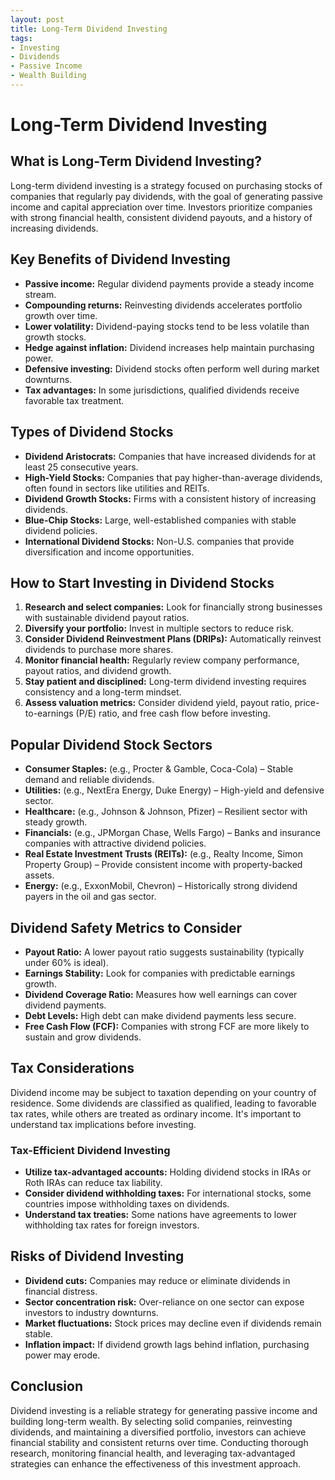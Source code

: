 ```yaml
---
layout: post
title: Long-Term Dividend Investing
tags:
- Investing
- Dividends
- Passive Income
- Wealth Building
---
```

# Long-Term Dividend Investing

## What is Long-Term Dividend Investing?

Long-term dividend investing is a strategy focused on purchasing stocks of companies that regularly pay dividends, with the goal of generating passive income and capital appreciation over time. Investors prioritize companies with strong financial health, consistent dividend payouts, and a history of increasing dividends.

## Key Benefits of Dividend Investing

* **Passive income:** Regular dividend payments provide a steady income stream.
* **Compounding returns:** Reinvesting dividends accelerates portfolio growth over time.
* **Lower volatility:** Dividend-paying stocks tend to be less volatile than growth stocks.
* **Hedge against inflation:** Dividend increases help maintain purchasing power.
* **Defensive investing:** Dividend stocks often perform well during market downturns.
* **Tax advantages:** In some jurisdictions, qualified dividends receive favorable tax treatment.

## Types of Dividend Stocks

* **Dividend Aristocrats:** Companies that have increased dividends for at least 25 consecutive years.
* **High-Yield Stocks:** Companies that pay higher-than-average dividends, often found in sectors like utilities and REITs.
* **Dividend Growth Stocks:** Firms with a consistent history of increasing dividends.
* **Blue-Chip Stocks:** Large, well-established companies with stable dividend policies.
* **International Dividend Stocks:** Non-U.S. companies that provide diversification and income opportunities.

## How to Start Investing in Dividend Stocks

1. **Research and select companies:** Look for financially strong businesses with sustainable dividend payout ratios.
2. **Diversify your portfolio:** Invest in multiple sectors to reduce risk.
3. **Consider Dividend Reinvestment Plans (DRIPs):** Automatically reinvest dividends to purchase more shares.
4. **Monitor financial health:** Regularly review company performance, payout ratios, and dividend growth.
5. **Stay patient and disciplined:** Long-term dividend investing requires consistency and a long-term mindset.
6. **Assess valuation metrics:** Consider dividend yield, payout ratio, price-to-earnings (P/E) ratio, and free cash flow before investing.

## Popular Dividend Stock Sectors

* **Consumer Staples:** (e.g., Procter & Gamble, Coca-Cola) – Stable demand and reliable dividends.
* **Utilities:** (e.g., NextEra Energy, Duke Energy) – High-yield and defensive sector.
* **Healthcare:** (e.g., Johnson & Johnson, Pfizer) – Resilient sector with steady growth.
* **Financials:** (e.g., JPMorgan Chase, Wells Fargo) – Banks and insurance companies with attractive dividend policies.
* **Real Estate Investment Trusts (REITs):** (e.g., Realty Income, Simon Property Group) – Provide consistent income with property-backed assets.
* **Energy:** (e.g., ExxonMobil, Chevron) – Historically strong dividend payers in the oil and gas sector.

## Dividend Safety Metrics to Consider

* **Payout Ratio:** A lower payout ratio suggests sustainability (typically under 60% is ideal).
* **Earnings Stability:** Look for companies with predictable earnings growth.
* **Dividend Coverage Ratio:** Measures how well earnings can cover dividend payments.
* **Debt Levels:** High debt can make dividend payments less secure.
* **Free Cash Flow (FCF):** Companies with strong FCF are more likely to sustain and grow dividends.

## Tax Considerations

Dividend income may be subject to taxation depending on your country of residence. Some dividends are classified as qualified, leading to favorable tax rates, while others are treated as ordinary income. It's important to understand tax implications before investing.

### Tax-Efficient Dividend Investing

* **Utilize tax-advantaged accounts:** Holding dividend stocks in IRAs or Roth IRAs can reduce tax liability.
* **Consider dividend withholding taxes:** For international stocks, some countries impose withholding taxes on dividends.
* **Understand tax treaties:** Some nations have agreements to lower withholding tax rates for foreign investors.

## Risks of Dividend Investing

* **Dividend cuts:** Companies may reduce or eliminate dividends in financial distress.
* **Sector concentration risk:** Over-reliance on one sector can expose investors to industry downturns.
* **Market fluctuations:** Stock prices may decline even if dividends remain stable.
* **Inflation impact:** If dividend growth lags behind inflation, purchasing power may erode.

## Conclusion

Dividend investing is a reliable strategy for generating passive income and building long-term wealth. By selecting solid companies, reinvesting dividends, and maintaining a diversified portfolio, investors can achieve financial stability and consistent returns over time. Conducting thorough research, monitoring financial health, and leveraging tax-advantaged strategies can enhance the effectiveness of this investment approach.
